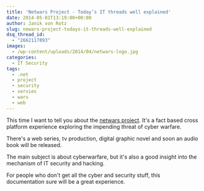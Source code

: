 ```yaml
---
title: 'Netwars Project - Today’s IT threads well explained'
date: 2014-05-01T13:19:00+00:00
author: Janik von Rotz
slug: newars-project-todays-it-threads-well-explained
dsq_thread_id:
  - "2662117893"
images:
  - /wp-content/uploads/2014/04/netwars-logo.jpg
categories:
  - IT Security
tags:
  - .net
  - project
  - security
  - servies
  - wars
  - web
---
```

This time I want to tell you about the [netwars project](http://www.netwars-project.com/). It's a fact based cross platform experience exploring the impending threat of cyber warfare.

There's a web series, tv production, digital graphic novel and soon an audio book will be released.
<!--more-->
The main subject is about cyberwarfare, but it's also a good insight into the mechanism of IT security and hacking.

For people who don't get all the cyber and security stuff, this documentation sure will be a great experience.